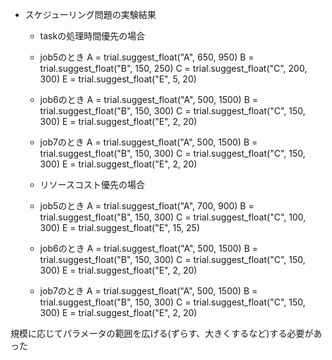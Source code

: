 - スケジューリング問題の実験結果
   - taskの処理時間優先の場合
    - job5のとき
        A = trial.suggest_float("A", 650, 950)
        B = trial.suggest_float("B", 150, 250)
        C = trial.suggest_float("C", 200, 300)
        E = trial.suggest_float("E", 5, 20)

    - job6のとき
        A = trial.suggest_float("A", 500, 1500)
        B = trial.suggest_float("B", 150, 300)
        C = trial.suggest_float("C", 150, 300)
        E = trial.suggest_float("E", 2, 20)

    - job7のとき
        A = trial.suggest_float("A", 500, 1500)
        B = trial.suggest_float("B", 150, 300)
        C = trial.suggest_float("C", 150, 300)
        E = trial.suggest_float("E", 2, 20)

   - リソースコスト優先の場合
    - job5のとき
        A = trial.suggest_float("A", 700, 900)
        B = trial.suggest_float("B", 150, 300)
        C = trial.suggest_float("C", 100, 300)
        E = trial.suggest_float("E", 15, 25)

    - job6のとき
        A = trial.suggest_float("A", 500, 1500)
        B = trial.suggest_float("B", 150, 300)
        C = trial.suggest_float("C", 150, 300)
        E = trial.suggest_float("E", 2, 20)

    - job7のとき
        A = trial.suggest_float("A", 500, 1500)
        B = trial.suggest_float("B", 150, 300)
        C = trial.suggest_float("C", 150, 300)
        E = trial.suggest_float("E", 2, 20)

規模に応じてパラメータの範囲を広げる(ずらす、大きくするなど)する必要があった